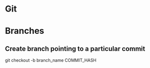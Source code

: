 # Git
# Branches
## Create branch pointing to a particular commit
git checkout -b branch_name COMMIT_HASH
